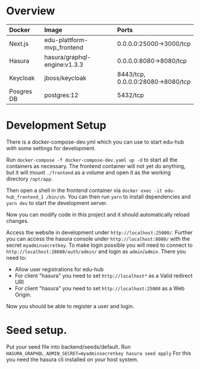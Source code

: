 # Overview

| Docker        | Image                           | Ports                             |
| :------------ | :------------------------------ | :-------------------------------- |
| Next.js       |  edu-plattform-mvp_frontend     | 0.0.0.0:25000->3000/tcp           |
| Hasura        |  hasura/graphql-engine:v1.3.3   | 0.0.0.0:8080->8080/tcp            |
| Keycloak      |  jboss/keycloak                 | 8443/tcp, 0.0.0.0:28080->8080/tcp |
| Posgres DB    |  postgres:12                    | 5432/tcp                          |

# Development Setup

There is a docker-compose-dev.yml which you can use to start edu-hub with some settings for development.

Run `docker-compose -f docker-compose-dev.yaml up -d` to start
all the containers as necessary. The frontend container will not yet do anything,
but it will mount `./frontend` as a volume and open it as the working directory `/opt/app`.

Then open a shell in the frontend container via `docker exec -it edu-hub_frontend_1 /bin/sh`. You can then run `yarn` to install dependencies and `yarn dev` to start the
development server.

Now you can modify code in this project and it should automatically reload changes.

Access the website in development under `http://localhost:25000/`.
Further you can access the hasura console under `http://localhost:8080/` with the secret `myadminsecretkey`.
To make login possible you will need to connect to `http://localhost:28080/auth/admin/` and login as `admin`/`admin`.
There you need to:
- Allow user registrations for edu-hub
- For client "hasura" you need to set `http://localhost*` as a Valid redirect URI
- For client "hasura" you need to set `http://localhost:25000` as a Web Origin.

Now you should be able to register a user and login.

# Seed setup.

Put your seed file into backend/seeds/default.
Run `HASURA_GRAPHQL_ADMIN_SECRET=myadminsecretkey hasura seed apply`
For this you need the hasura cli installed on your host system.


